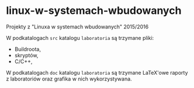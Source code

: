 # linux-w-systemach-wbudowanych
Projekty z "Linuxa w systemach wbudowanych" 2015/2016

W podkatalogach `src` katalogu `laboratoria` są trzymane pliki:

- Buildroota,
- skryptów,
- C/C++,

W podkatalogach `doc` katalogu `laboratoria` są trzymane LaTeX'owe raporty z laboratoriów oraz grafika w nich wykorzystywana.
